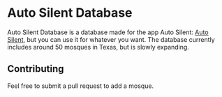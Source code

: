# Auto Silent Database
Auto Silent Database is a database made for the app Auto Silent: [Auto Silent](https://github.com/Auto-Silent/Auto-Silent?tab=readme-ov-file), but you can use it for whatever you want.
The database currently includes around 50 mosques in Texas, but is slowly expanding.
## Contributing
Feel free to submit a pull request to add a mosque.
